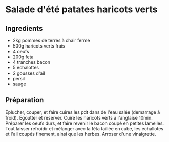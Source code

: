 # Salade d'été patates haricots verts

## Ingredients

- 2kg pommes de terres à chair ferme
- 500g haricots verts frais
- 4 oeufs 
- 200g feta
- 4 tranches bacon
- 5 echalottes
- 2 gousses d'ail
- persil
- sauge

## Préparation

Eplucher, couper, et faire cuires les pdt dans de l'eau salée (demarrage à froid). Egoutter et reserver.
Cuire les haricots verts à l'anglaise 10min.
Préparer les oeufs durs, et faire revenir le bacon coupé en petites lamelles. 
Tout laisser refroidir et mélanger avec la féta taillée en cube, les échallotes et l'ail coupés finement, ainsi que les herbes.
Arroser d'une vinaigrette.
